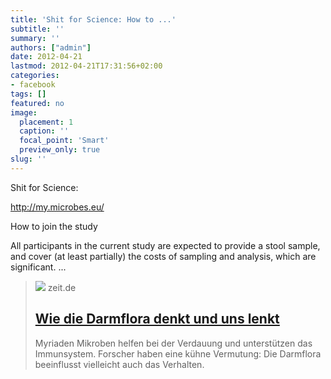 ```yaml
---
title: 'Shit for Science: How to ...'
subtitle: ''
summary: ''
authors: ["admin"]
date: 2012-04-21
lastmod: 2012-04-21T17:31:56+02:00
categories:
- facebook
tags: []
featured: no
image:
  placement: 1
  caption: ''
  focal_point: 'Smart'
  preview_only: true
slug: ''
---
```

Shit for Science: 

http://my.microbes.eu/

How to join the study

All participants in the current study are expected to provide a stool sample, and cover (at least partially) the costs of sampling and analysis, which are significant. ...


> [![](https://img.zeit.de/wissen/gesundheit/2012-04/darm/wide__1300x731)](http://www.zeit.de/2012/17/M-Darm)
> zeit.de
> ## [Wie die Darmflora denkt und uns lenkt](http://www.zeit.de/2012/17/M-Darm)
>
>Myriaden Mikroben helfen bei der Verdauung und unterstützen das Immunsystem. Forscher haben eine kühne Vermutung: Die Darmflora beeinflusst vielleicht auch das Verhalten.

